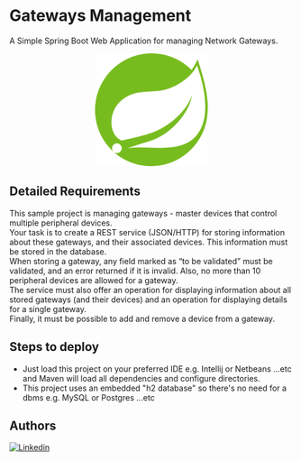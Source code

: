 # Gateways Management
  
A Simple Spring Boot Web Application for managing Network Gateways.

<p align="center">
  <img src="src/main/resources/static/images/spring.svg" width="200" height="200"/>
</p>

## Detailed Requirements  
This sample project is managing gateways - master devices that control multiple peripheral devices.  
Your task is to create a REST service (JSON/HTTP) for storing information about these gateways, and their associated devices. This information must be stored in the database.  
When storing a gateway, any field marked as “to be validated” must be validated, and an error returned if it is invalid. Also, no more than 10 peripheral devices are allowed for a gateway.  
The service must also offer an operation for displaying information about all stored gateways (and their devices) and an operation for displaying details for a single gateway.  
Finally, it must be possible to add and remove a device from a gateway.


## Steps to deploy
- Just load this project on your preferred IDE e.g. Intellij or Netbeans ...etc and Maven will load all dependencies
  and configure directories.  
- This project uses an embedded "h2 database" so there's no need for a dbms e.g. MySQL or Postgres ...etc  

## Authors  
[![Linkedin](https://img.shields.io/badge/LinkedIn-0077B5?style=for-the-badge&logo=linkedin&logoColor=white&label=Muhammad%20Ali)](https://linkedin.com/in/zatribune) 
